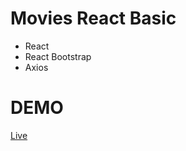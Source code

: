 # Movies React Basic
* React
* React Bootstrap
* Axios

# DEMO
[Live](https://62af1963e6a180458edaafcc--dazzling-bienenstitch-1b9157.netlify.app/)
